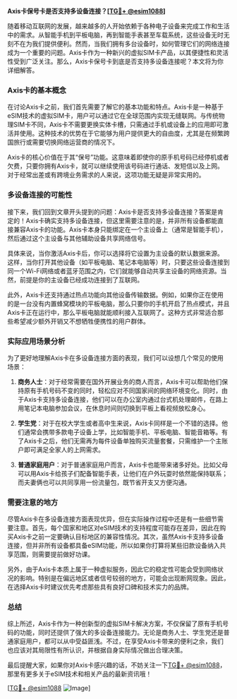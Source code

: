 **Axis卡保号卡是否支持多设备连接？[[TG💪+ @esim1088](https://t.me/s/esim1088)]**

随着移动互联网的发展，越来越多的人开始依赖于各种电子设备来完成工作和生活中的需求。从智能手机到平板电脑，再到智能手表甚至车载系统，这些设备无时无刻不在为我们提供便利。然而，当我们拥有多台设备时，如何管理它们的网络连接成为一个重要的问题。Axis卡作为一种新兴的虚拟SIM卡产品，以其便捷性和灵活性受到广泛关注。那么，Axis卡保号卡到底是否支持多设备连接呢？本文将为你详细解答。

### Axis卡的基本概念

在讨论Axis卡之前，我们首先需要了解它的基本功能和特点。Axis卡是一种基于eSIM技术的虚拟SIM卡，用户可以通过它在全球范围内实现无缝联网。与传统物理SIM卡不同，Axis卡不需要更换实体卡槽，只需通过手机或设备上的应用即可激活并使用。这种技术的优势在于它能够为用户提供更大的自由度，尤其是在频繁跨国旅行或需要切换网络运营商的情况下。

Axis卡的核心价值在于其“保号”功能。这意味着即使你的原手机号码已经停机或者欠费，只要你拥有Axis卡，就可以继续使用该号码进行通话、发短信以及上网。对于经常出差或有跨境业务需求的人来说，这项功能无疑是非常实用的。

### 多设备连接的可能性

接下来，我们回到文章开头提到的问题：Axis卡是否支持多设备连接？答案是肯定的！Axis卡确实支持多设备连接，但这里需要注意的是，并非所有设备都能直接兼容Axis卡的功能。Axis卡本身只能绑定在一个主设备上（通常是智能手机），然后通过这个主设备与其他辅助设备共享网络信号。

具体来说，当你激活Axis卡后，你可以选择将它设置为主设备的默认数据来源。这样，当你打开其他设备（如平板电脑、笔记本电脑等）时，只要这些设备连接到同一个Wi-Fi网络或者蓝牙范围之内，它们就能够自动共享主设备的网络资源。当然，前提是你的主设备已经成功连接到了互联网。

此外，Axis卡还支持通过热点功能向其他设备传输数据。例如，如果你正在使用的是一台没有内置蜂窝模块的平板电脑，那么只要你的手机开启了热点模式，并且Axis卡正在运行中，那么平板电脑就能顺利接入互联网了。这种方式非常适合那些希望减少额外开销又不想牺牲便携性的用户群体。

### 实际应用场景分析

为了更好地理解Axis卡在多设备连接方面的表现，我们可以设想几个常见的使用场景：

1. **商务人士**：对于经常需要在国外开展业务的商人而言，Axis卡可以帮助他们保持原有手机号码不变的同时，轻松应对不同国家间的网络环境变化。同时，由于Axis卡支持多设备连接，他们可以在办公室内通过台式机处理邮件，在路上用笔记本电脑参加会议，在休息时间则切换到平板上看视频放松身心。
   
2. **学生党**：对于在校大学生或者高中生来说，Axis卡同样是一个不错的选择。他们通常会携带多款电子设备上学，比如智能手机、平板电脑、智能音箱等。有了Axis卡之后，他们无需再为每件设备单独购买流量套餐，只需维护一个主账户即可满足全家人的上网需求。
   
3. **普通家庭用户**：对于普通家庭用户而言，Axis卡也能带来诸多好处。比如父母可以用Axis卡给孩子们配备智能手表，让他们在户外玩耍时依然能保持联系；而夫妻俩也可以共同享用一份流量包，既节省开支又方便沟通。

### 需要注意的地方

尽管Axis卡在多设备连接方面表现优异，但在实际操作过程中还是有一些细节需要注意。首先，每个国家和地区对eSIM技术的支持程度可能存在差异，因此在购买Axis卡之前一定要确认目标地区的兼容性情况。其次，虽然Axis卡支持多设备连接，但并非所有设备都具备eSIM功能，所以如果你打算将某些旧款设备纳入共享范围，则需要提前做好功课。

另外，由于Axis卡本质上属于一种虚拟服务，因此它的稳定性可能会受到网络状况的影响。特别是在偏远地区或者信号较弱的地方，可能会出现断网现象。因此，在选择Axis卡时建议优先考虑那些具有良好口碑和技术实力的品牌。

### 总结

综上所述，Axis卡作为一种创新型的虚拟SIM卡解决方案，不仅保留了原有手机号码的功能，同时还提供了强大的多设备连接能力。无论是商务人士、学生党还是普通家庭用户，都可以从中受益匪浅。不过，在享受Axis卡带来的便利之余，我们也应该对其局限性有所认识，并根据自身实际情况做出合理决策。

最后提醒大家，如果你对Axis卡感兴趣的话，不妨关注一下[TG💪+ @esim1088](https://t.me/s/esim1088)，那里有更多关于eSIM技术和相关产品的最新资讯哦！

[[TG💪+ @esim1088](https://t.me/s/esim1088) ![Image](https://i.postimg.cc/4NQfJmqS/Snipaste-2025-05-13-00-14-12.png)]